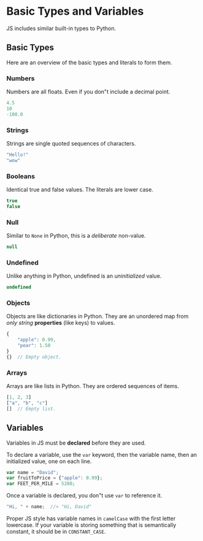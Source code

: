 # Basic Types and Variables
JS includes similar built-in types to Python.

## Basic Types
Here are an overview of the basic types and literals to form them.

### Numbers
Numbers are all floats.
Even if you don"t include a decimal point.
```js
4.5
10
-100.0
```

### Strings
Strings are single quoted sequences of characters.
```js
"Hello!"
"wow"
```

### Booleans
Identical true and false values.
The literals are lower case.
```js
true
false
```

### Null
Similar to `None` in Python, this is a _deliberate_ non-value.
```js
null
```

### Undefined
Unlike anything in Python, undefined is an _uninitialized_ value.
```js
undefined
```

### Objects
Objects are like dictionaries in Python.
They are an unordered map from _only string_ **properties** (like keys) to values.
```js
{
    "apple": 0.99,
    "pear": 1.50
}
{}  // Empty object.
```

### Arrays
Arrays are like lists in Python.
They are ordered sequences of items.
```js
[1, 2, 3]
["a", "b", "c"]
[]  // Empty list.
```

## Variables
Variables in JS must be **declared** before they are used.

To declare a variable, use the `var` keyword, then the variable name, then an initialized value, one on each line.
```js
var name = "David";
var fruitToPrice = {"apple": 0.99};
var FEET_PER_MILE = 5280;
```

Once a variable is declared, you don"t use `var` to reference it.
```js
"Hi, " + name;  //> "Hi, David"
```

Proper JS style has variable names in `camelCase` with the first letter lowercase.
If your variable is storing something that is semantically constant, it should be in `CONSTANT_CASE`.

